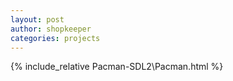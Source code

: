 ```yaml
---
layout: post
author: shopkeeper
categories: projects
---
```


{% include_relative Pacman-SDL2\Pacman.html %}
